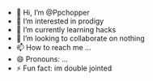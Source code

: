 - 👋 Hi, I’m @Ppchopper
- 👀 I’m interested in prodigy
- 🌱 I’m currently learning hacks
- 💞️ I’m looking to collaborate on nothing
- 📫 How to reach me ...
- 😄 Pronouns: ...
- ⚡ Fun fact: im double jointed

<!---
Ppchopper/Ppchopper is a ✨ special ✨ repository because its `README.md` (this file) appears on your GitHub profile.
You can click the Preview link to take a look at your changes.
--->
